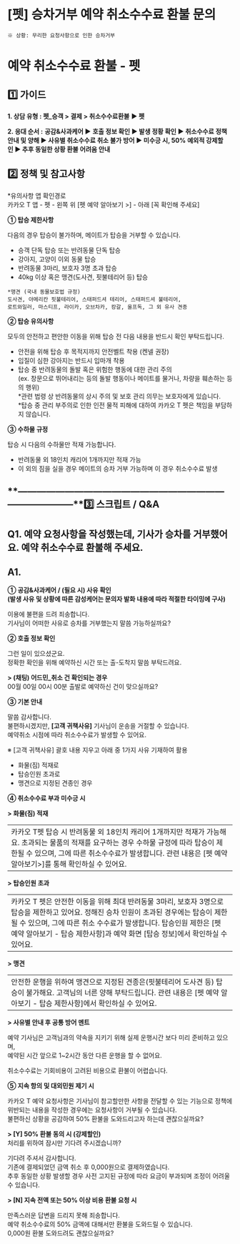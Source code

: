 # [펫] 승차거부 예약 취소수수료 환불 문의

```
※ 상황: 무리한 요청사항으로 인한 승차거부
```

**예약 취소수수료 환불 - 펫**
===================

**1️⃣ 가이드**
-----------

**1. 상담 유형 : 펫\_승객 > 결제 > 취소수수료환불** **▶ 펫**

**2. 응대 순서 :** **공감&사과케어 ▶** **호출 정보 확인 ▶ 발생 정황 확인 ▶ 취소수수료 정책 안내 및 양해 ▶ 사유별 취소수수료 취소 불가 방어 ▶ 미수긍 시, 50% 예외적 강제할인 ▶ 추후 동일한 상황 환불 어려움 안내**

**2️⃣** **정책 및 참고사항**
---------------------

\*유의사항 앱 확인경로   
카카오 T 앱 - 펫 - 왼쪽 위 [펫 예약 알아보기 >] - 아래 [꼭 확인해 주세요]

**① 탑승 제한사항**

다음의 경우 탑승이 불가하며, 메이트가 탑승을 거부할 수 있습니다.

- 승객 단독 탑승 또는 반려동물 단독 탑승   
- 강아지, 고양이 이외 동물 탑승   
- 반려동물 3마리, 보호자 3명 초과 탑승   
- 40kg 이상 혹은 맹견(도사견, 핏불테리어 등) 탑승

```
*맹견 (국내 동물보호법 규정)  
도사견, 아메리칸 핏불테리어, 스태퍼드셔 테리어, 스태퍼드셔 불테리어,   
로트와일러, 마스티프, 라이카, 오브차카, 캉갈, 울프독, 그 외 유사 견종
```

**② 탑승 유의사항**

모두의 안전하고 편안한 이동을 위해 탑승 전 다음 내용을 반드시 확인 부탁드립니다.

- 안전을 위해 탑승 후 목적지까지 안전벨트 착용 (켄넬 권장)   
- 입질이 심한 강아지는 반드시 입마개 착용  
- 탑승 중 반려동물의 돌발 혹은 위험한 행동에 대한 관리 주의   
(ex. 창문으로 뛰어내리는 등의 돌발 행동이나 메이트를 물거나, 차량을 훼손하는 등의 행위)   
\*관련 법령 상 반려동물의 상시 주의 및 보호 관리 의무는 보호자에게 있습니다.   
\*탑승 중 관리 부주의로 인한 인전 물적 피해에 대하여 카카오 T 펫은 책임을 부담하지 않습니다.

**③ 수하물 규정**

탑승 시 다음의 수하물만 적재 가능합니다.

- 반려동물 외 18인치 캐리어 1개까지만 적재 가능   
- 이 외의 짐을 실을 경우 메이트의 승차 거부 가능하며 이 경우 취소수수료 발생

**―****―****―****―****―****―****―****―****―****―****―****―****―****―****―****―****―****―****―****―****―****―****―****―****―****―****―****―****―****3️⃣ 스크립트 / Q&A**
-------------------------------------------------------------------------------------------------------------------------------------------------------------------

**Q1.** **예약 요청사항을 작성했는데, 기사가 승차를 거부했어요.** **예약 취소수수료 환불해 주세요.**
----------------------------------------------------------------

**A1.**
-------

**① 공감&사과케어 / (필요 시) 사유 확인  
(발생 사유 및 상황에 따른 감성케어는 문의자 발화 내용에 따라 적절한 타이밍에 구사)**

이용에 불편을 드려 죄송합니다.   
기사님이 어떠한 사유로 승차를 거부했는지 말씀 가능하실까요?

**② 호출 정보 확인**

그런 일이 있으셨군요.   
정확한 확인을 위해 예약하신 시간 또는 출-도착지 말씀 부탁드려요.

**> (채팅) 어드민\_취소 건 확인되는 경우**  
00월 00일 00시 00분 출발로 예약하신 건이 맞으실까요?

**③ 기본 안내**

말씀 감사합니다.   
불편하시겠지만, **[고객 귀책사유]** 기사님이 운송을 거절할 수 있습니다.   
예약취소 시점에 따라 취소수수료가 발생할 수 있어요.

※ [고객 귀책사유] 괄호 내용 지우고 아래 중 1가지 사유 기재하여 활용

- 화물(짐) 적재로  
- 탑승인원 초과로  
- 맹견으로 지정된 견종인 경우

**④ 취소수수료 부과 미수긍 시**

**> 화물(짐) 적재**

|  |
| --- |
| 카카오 T펫 탑승 시 반려동물 외 18인치 캐리어 1개까지만 적재가 가능해요.  초과되는 물품의 적재를 요구하는 경우 수하물 규정에 따라 탑승이 제한될 수 있으며, 그에 따른 취소수수료가 발생합니다.  관련 내용은 [펫 예약 알아보기>]를 통해 확인하실 수 있어요. |

**> 탑승인원 초과**

|  |
| --- |
| 카카오 T 펫은 안전한 이동을 위해 최대 반려동물 3마리, 보호자 3명으로 탑승을 제한하고 있어요.  정해진 승차 인원이 초과된 경우에는 탑승이 제한될 수 있으며, 그에 따른 취소 수수료가 발생합니다.  탑승인원 제한은 [펫 예약 알아보기 - 탑승 제한사항]과 예약 화면 [탑승 정보]에서 확인하실 수 있어요. |

**> 맹견**

|  |
| --- |
| 안전한 운행을 위하여 맹견으로 지정된 견종은(핏불테리어 도사견 등) 탑승이 불가해요. 고객님의 너른 양해 부탁드립니다.  관련 내용은 [펫 예약 알아보기 - 탑승 제한사항]에서 확인하실 수 있어요. |

**> 사유별 안내 후 공통 방어 멘트**

예약 기사님은 고객님과의 약속을 지키기 위해 실제 운행시간 보다 미리 준비하고 있으며,  
예약된 시간 앞으로 1~2시간 동안 다른 운행을 할 수 없어요.

취소수수료는 기회비용이 고려된 비용으로 환불이 어렵습니다.

**⑤ 지속 항의 및 대외민원 제기 시**

카카오 T 예약 요청사항은 기사님이 참고할만한 사항을 전달할 수 있는 기능으로 정책에 위반되는 내용을 작성한 경우에는 요청사항이 거부될 수 있습니다.   
불편하신 상황을 공감하여 50% 환불을 도와드리고자 하는데 괜찮으실까요?

**> [Y] 50% 환불 동의 시 (강제할인)**   
처리를 위하여 잠시만 기다려 주시겠습니까?

기다려 주셔서 감사합니다.   
기존에 결제되었던 금액 취소 후 0,000원으로 결제하였습니다.   
추후 동일한 상황 발생할 경우 사전 고지된 규정에 따라 요금이 부과되며 조정이 어려울 수 있습니다.

**> [N] 지속 전액 또는 50% 이상 비용 환불 요청 시**

만족스러운 답변을 드리지 못해 죄송합니다.   
예약 취소수수료의 50% 금액에 대해서만 환불을 도와드릴 수 있습니다.   
0,000원 환불 도와드려도 괜찮으실까요?
